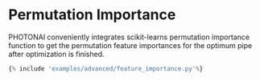 # Permutation Importance

PHOTONAI conveniently integrates scikit-learns permutation importance function to get the permutation 
feature importances for the optimum pipe after optimization is finished.  

```python hl_lines="21"
{% include 'examples/advanced/feature_importance.py'%}
```